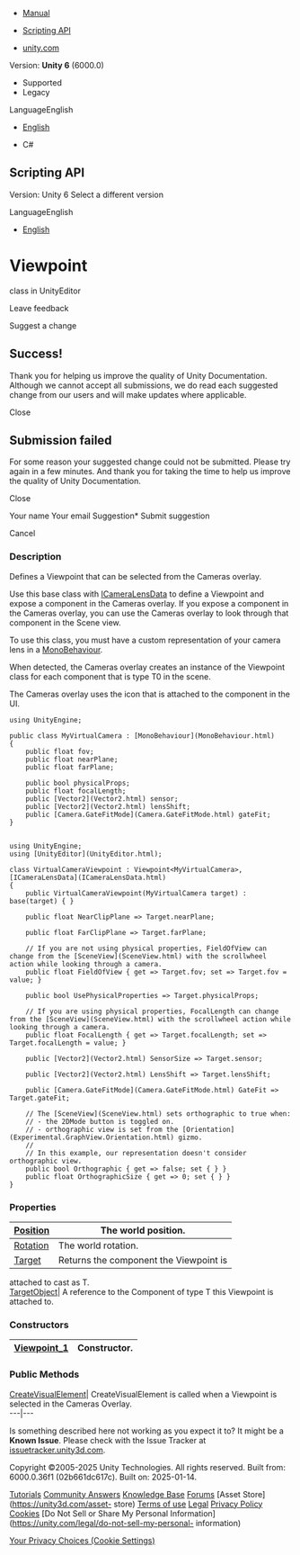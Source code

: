 [ ]()

  * [Manual](../Manual/index.html)
  * [Scripting API](../ScriptReference/index.html)

  * [unity.com](https://unity.com/)

Version: **Unity 6** (6000.0)

  * Supported
  * Legacy

LanguageEnglish

  * [English]()

  * C#

[ ](https://docs.unity3d.com)

## Scripting API

Version: Unity 6 Select a different version

LanguageEnglish

  * [English]()

# Viewpoint<T0>

class in UnityEditor

Leave feedback

Suggest a change

## Success!

Thank you for helping us improve the quality of Unity Documentation. Although
we cannot accept all submissions, we do read each suggested change from our
users and will make updates where applicable.

Close

## Submission failed

For some reason your suggested change could not be submitted. Please <a>try
again</a> in a few minutes. And thank you for taking the time to help us
improve the quality of Unity Documentation.

Close

Your name Your email Suggestion* Submit suggestion

Cancel

[ ]()

### Description

Defines a Viewpoint that can be selected from the Cameras overlay.

Use this base class with [ICameraLensData](ICameraLensData.html) to define a
Viewpoint and expose a component in the Cameras overlay. If you expose a
component in the Cameras overlay, you can use the Cameras overlay to look
through that component in the Scene view.  
  
To use this class, you must have a custom representation of your camera lens
in a [MonoBehaviour](MonoBehaviour.html).  
  
When detected, the Cameras overlay creates an instance of the Viewpoint class
for each component that is type T0 in the scene.  
  
The Cameras overlay uses the icon that is attached to the component in the UI.

    
    
    using UnityEngine;  
      
    public class MyVirtualCamera : [MonoBehaviour](MonoBehaviour.html)
    {
        public float fov;
        public float nearPlane;
        public float farPlane;  
      
        public bool physicalProps;
        public float focalLength;
        public [Vector2](Vector2.html) sensor;
        public [Vector2](Vector2.html) lensShift;
        public [Camera.GateFitMode](Camera.GateFitMode.html) gateFit;
    }
    
    
    using UnityEngine;
    using [UnityEditor](UnityEditor.html);  
      
    class VirtualCameraViewpoint : Viewpoint<MyVirtualCamera>, [ICameraLensData](ICameraLensData.html)
    {
        public VirtualCameraViewpoint(MyVirtualCamera target) : base(target) { }  
      
        public float NearClipPlane => Target.nearPlane;  
      
        public float FarClipPlane => Target.farPlane;  
      
        // If you are not using physical properties, FieldOfView can change from the [SceneView](SceneView.html) with the scrollwheel action while looking through a camera.
        public float FieldOfView { get => Target.fov; set => Target.fov = value; }  
      
        public bool UsePhysicalProperties => Target.physicalProps;  
      
        // If you are using physical properties, FocalLength can change from the [SceneView](SceneView.html) with the scrollwheel action while looking through a camera.
        public float FocalLength { get => Target.focalLength; set => Target.focalLength = value; }  
      
        public [Vector2](Vector2.html) SensorSize => Target.sensor;  
      
        public [Vector2](Vector2.html) LensShift => Target.lensShift;  
      
        public [Camera.GateFitMode](Camera.GateFitMode.html) GateFit => Target.gateFit;  
      
        // The [SceneView](SceneView.html) sets orthographic to true when: 
        // - the 2DMode button is toggled on.
        // - orthographic view is set from the [Orientation](Experimental.GraphView.Orientation.html) gizmo.
        //
        // In this example, our representation doesn't consider orthographic view.
        public bool Orthographic { get => false; set { } }
        public float OrthographicSize { get => 0; set { } }
    }

### Properties

[Position](Viewpoint_1.Position.html)| The world position.  
---|---  
[Rotation](Viewpoint_1.Rotation.html)| The world rotation.  
[Target](Viewpoint_1.Target.html)| Returns the component the Viewpoint is
attached to cast as T.  
[TargetObject](Viewpoint_1.TargetObject.html)| A reference to the Component of
type T this Viewpoint is attached to.  
  
### Constructors

[Viewpoint_1](Viewpoint_1-ctor.html)| Constructor.  
---|---  
  
### Public Methods

[CreateVisualElement](Viewpoint_1.CreateVisualElement.html)|
CreateVisualElement is called when a Viewpoint is selected in the Cameras
Overlay.  
---|---  
  
Is something described here not working as you expect it to? It might be a
**Known Issue**. Please check with the Issue Tracker at
[issuetracker.unity3d.com](https://issuetracker.unity3d.com).

Copyright ©2005-2025 Unity Technologies. All rights reserved. Built from:
6000.0.36f1 (02b661dc617c). Built on: 2025-01-14.

[Tutorials](https://unity3d.com/learn) [Community
Answers](https://answers.unity3d.com) [Knowledge
Base](https://support.unity3d.com/hc/en-us)
[Forums](https://forum.unity3d.com) [Asset Store](https://unity3d.com/asset-
store) [Terms of use](https://docs.unity3d.com/Manual/TermsOfUse.html)
[Legal](https://unity.com/legal) [Privacy
Policy](https://unity.com/legal/privacy-policy)
[Cookies](https://unity.com/legal/cookie-policy) [Do Not Sell or Share My
Personal Information](https://unity.com/legal/do-not-sell-my-personal-
information)

[Your Privacy Choices (Cookie Settings)](javascript:void\(0\);)

